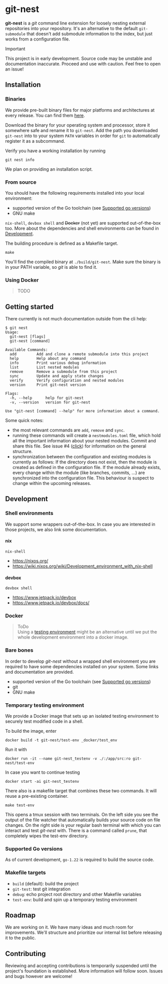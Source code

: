 # git-nest

**git-nest** is a _git_ command line extension for loosely nesting external repositories into your repository. It's an alternative to the default `git-submodule` that doesn't add submodule information to the index, but just works from a configuration file.

> [!IMPORTANT]
> This project is in early development. Source code may be unstable and documentation inaccurate. Proceed and use with caution. Feel free to open an issue!

## Installation

### Binaries
We provide pre-built binary files for major platforms and architectures at every release. You can find them [here](https://github.com/jeftadlvw/git-nest/releases).

Download the binary for your operating system and processor, store it somewhere safe and rename it to `git-nest`. Add the path you downloaded `git-nest` into to your system `PATH` variables in order for `git` to automatically register it as a subcommand.

Verify you have a working installation by running
```shell
git nest info
```

We plan on providing an installation script.

### From source

You should have the following requirements installed into your local environment:
* supported version of the Go toolchain (see [Supported go versions](#supported-go-versions))
* GNU make

`nix-shell`, `devbox shell` and ~~Docker~~ (not yet) are supported out-of-the-box too. More about the dependencies and shell environments can be found in [Development](#development).

The building procedure is defined as a Makefile target.

```shell
make
```

You'll find the compiled binary at `./build/git-nest`. Make sure the binary is in your PATH variable, so _git_ is able to find it.

### Using Docker
> TODO

## Getting started
There currently is not much documentation outside from the cli help:
```
$ git nest
Usage:
  git-nest [flags]
  git-nest [command]

Available Commands:
  add         Add and clone a remote submodule into this project
  help        Help about any command
  info        Print various debug information
  list        List nested modules
  remove      Remove a submodule from this project
  sync        Update and apply state changes
  verify      Verify configuration and nested modules
  version     Print git-nest version

Flags:
  -h, --help      help for git-nest
  -v, --version   version for git-nest

Use "git-nest [command] --help" for more information about a command.
```
Some quick notes:
- the most relevant commands are `add`, `remove` and `sync`.
- running these commands will create a `nestmodules.toml` file, which hold all the important information about your nested modules. Commit and share this file. See issue #4 ([click](https://github.com/jeftadlvw/git-nest/issues/4#issue-2229919243)) for information on the general structure.
- synchronization between the configuration and existing modules is currently as follows: If the directory does not exist, then the module is created as defined in the configuration file. If the module already exists, every change within the module (like branches, commits, ...) are synchronized into the configuration file. This behaviour is suspect to change within the upcoming releases.

## Development

### Shell environments
We support some wrappers out-of-the-box. In case you are interested in those projects, we also link some documentation.

#### nix
```shell
nix-shell
```

- https://nixos.org/
- https://wiki.nixos.org/wiki/Development_environment_with_nix-shell

#### devbox
```shell
devbox shell
```

- https://www.jetpack.io/devbox
- https://www.jetpack.io/devbox/docs/

### Docker
> ToDo<br>
> Using a [testing environment](#temporary-testing-environment) might be an alternative until we put the whole development environment into a docker image.

### Bare bones
In order to develop *git-nest* without a wrapped shell environment you are required to have some dependencies installed on your system. Some links and documentation are provided.

* supported version of the Go toolchain (see [Supported go versions](#supported-go-versions))
* git
* GNU make

### Temporary testing environment
We provide a Docker image that sets up an isolated testing environment to securely test modified code in a shell.

To build the image, enter
```shell
docker build -t git-nest/test-env _docker/test_env
```

Run it with
```shell
docker run -it --name git-nest_testenv -v ./:/app/src:ro git-nest/test-env
```

In case you want to continue testing
```shell
docker start -ai git-nest_testenv
```

There also is a makefile target that combines these two commands. It will reuse a pre-existing container.
```shell
make test-env
```

This opens a tmux session with two terminals. On the left side you see the output of the file watcher that automatically builds your source code on file changes. On the right side is your regular bash terminal with which you can interact and test _git-nest_ with. There is a command called `prune`, that completely wipes the test-env directory.

### Supported Go versions
As of current development, `go-1.22` is required to build the source code.

### Makefile targets
- `build` (default): build the project
- `git-test`: test git integration
- `debug`: echo project root directory and other Makefile variables
- `test-env`: build and spin up a temporary testing environment

## Roadmap
We are working on it. We have many ideas and much room for improvements. We'll structure and prioritize our internal list before releasing it to the public.

## Contributing
Reviewing and accepting contributions is temporarily suspended until the project's foundation is established. More information will follow soon. Issues and bugs however are welcome!
